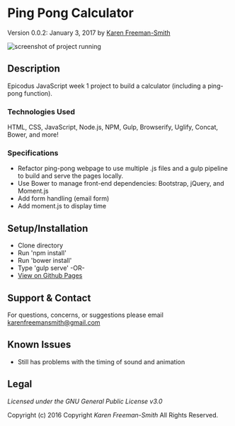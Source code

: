 # Ping Pong Calculator
Version 0.0.2: January 3, 2017
by [Karen Freeman-Smith](https://github.com/karenfreemansmith)

![screenshot of project running](screenshot.png)

## Description
Epicodus JavaScript week 1 project to build a calculator (including a ping-pong function).

### Technologies Used
HTML, CSS, JavaScript, Node.js, NPM, Gulp, Browserify, Uglify, Concat, Bower, and more!

### Specifications
* Refactor ping-pong webpage to use multiple .js files and a gulp pipeline to build and serve the pages locally.
* Use Bower to manage front-end dependencies: Bootstrap, jQuery, and Moment.js
* Add form handling (email form)
* Add moment.js to display time

## Setup/Installation
* Clone directory
* Run 'npm install'
* Run 'bower install'
* Type 'gulp serve'
-OR-
* [View on Github Pages](https://karenfreemansmith.github.io/Epic-AdvancedJSwk1-PingPongCalculator)

## Support & Contact
For questions, concerns, or suggestions please email karenfreemansmith@gmail.com

## Known Issues
* Still has problems with the timing of sound and animation

## Legal
*Licensed under the GNU General Public License v3.0*

Copyright (c) 2016 Copyright _Karen Freeman-Smith_ All Rights Reserved.
